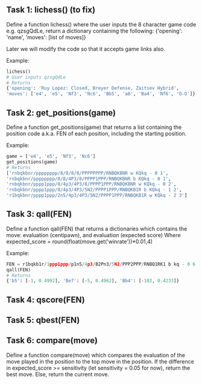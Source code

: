 ## Task 1: lichess() (to fix)
Define a function lichess() where the user inputs the 8 character game code e.g. qzsgQdLe, return a dictionary containing the following: {'opening': 'name', 'moves': [list of moves]}

Later we will modify the code so that it accepts game links also.

Example:
```python
lichess()
# User inputs qzsgQdLe
# Returns
{'opening': 'Ruy Lopez: Closed, Breyer Defense, Zaitsev Hybrid',
'moves': ['e4', 'e5', 'Nf3', 'Nc6', 'Bb5', 'a6', 'Ba4', 'Nf6', 'O-O']}
```
## Task 2: get_positions(game)
Define a function get_positions(game) that returns a list containing the position code a.k.a. FEN of each position, including the starting position.

Example:
```python
game = ['e4', 'e5', 'Nf3', 'Nc6']
get_positions(game)
# Returns
['rnbqkbnr/pppppppp/8/8/8/8/PPPPPPPP/RNBQKBNR w KQkq - 0 1',
'rnbqkbnr/pppppppp/8/8/4P3/8/PPPP1PPP/RNBQKBNR b KQkq - 0 1',
'rnbqkbnr/pppp1ppp/8/4p3/4P3/8/PPPP1PPP/RNBQKBNR w KQkq - 0 2',
'rnbqkbnr/pppp1ppp/8/4p3/4P3/5N2/PPPP1PPP/RNBQKB1R b KQkq - 1 2',
'r1bqkbnr/pppp1ppp/2n5/4p3/4P3/5N2/PPPP1PPP/RNBQKB1R w KQkq - 2 3']
```
## Task 3: qall(FEN)
Define a function qall(FEN) that returns a dictionaries which contains the move: evaluation (centipawn), and evaluation (expected score)
Where expected_score = round(float(move.get('winrate'))*0.01,4)

Example:
```python
FEN = r1bqkb1r/1ppp1ppp/p1n5/4p3/B2Pn3/5N2/PPP2PPP/RNBQ1RK1 b kq - 0 6
qall(FEN)
# Returns
{'b5': [-1, 0.4992], 'Be7': [-5, 0.4962], 'Bb4': [-102, 0.4233]}
```

## Task 4: qscore(FEN)

## Task 5: qbest(FEN)

## Task 6: compare(move)
Define a function compare(move) which compares the evaluation of the move played in the position to the top move in the position. If the difference in expected_score >= sensitivity (let sensitivity = 0.05 for now), return the best move. Else, return the current move.
